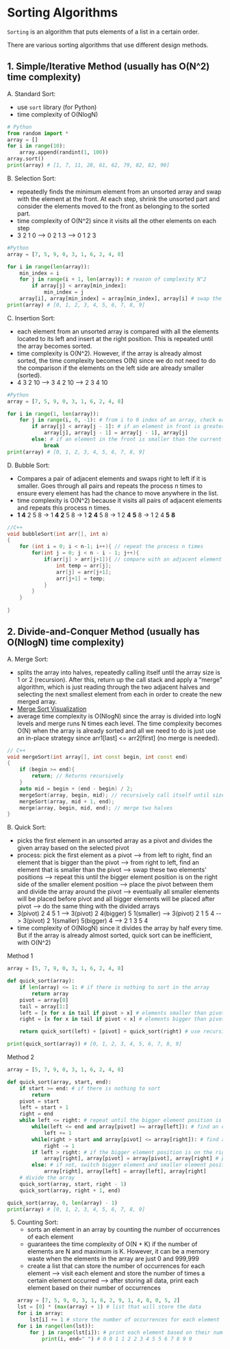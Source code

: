 # Sorting Algorithms

```Sorting``` is an algorithm that puts elements of a list in a certain order. 

There are various sorting algorithms that use different design methods.

## 1. Simple/Iterative Method (usually has O(N^2) time complexity)
A. Standard Sort: 
 - use ```sort``` library (for Python)
 - time complexity of O(NlogN)
```python 
# Python
from random import *
array = []
for i in range(10):
    array.append(randint(1, 100))
array.sort()
print(array) # [1, 7, 11, 28, 61, 62, 79, 82, 82, 90]
```
B. Selection Sort:
- repeatedly finds the minimum element from an unsorted array and swap with the element at the front. At each step, shrink the unsorted part and consider the elements moved to the front as belonging to the sorted part.
- time complexity of O(N^2) since it visits all the other elements on each step
- 3 2 1 0 --> 0 2 1 3 --> 0 1 2 3
```python
#Python
array = [7, 5, 9, 0, 3, 1, 6, 2, 4, 8]

for i in range(len(array)):
    min_index = i
    for j in range(i + 1, len(array)): # reason of complexity N^2
        if array[j] < array[min_index]:
            min_index = j
    array[i], array[min_index] = array[min_index], array[i] # swap the minimum element and the beginning element
print(array) # [0, 1, 2, 3, 4, 5, 6, 7, 8, 9]
```
C. Insertion Sort:
- each element from an unsorted array is compared with all the elements located to its left and insert at the right position. This is repeated until the array becomes sorted.
- time complexity is O(N^2). However, if the array is already almost sorted, the time complexity becomes O(N) since we do not need to do the comparison if the elements on the left side are already smaller (sorted). 
- 4 3 2 10 --> 3 4 2 10 --> 2 3 4 10
```python
#Python
array = [7, 5, 9, 0, 3, 1, 6, 2, 4, 8]

for i in range(1, len(array)):
    for j in range(i, 0, -1): # from i to 0 index of an array, check each element (reverse order)
        if array[j] < array[j - 1]: # if an element in front is greater than the current element, swap position 
            array[j], array[j - 1] = array[j - 1], array[j]
        else: # if an element in the front is smaller than the current element, stop since all the other elements in front are going to be smaller than the current element
            break 
print(array) # [0, 1, 2, 3, 4, 5, 6, 7, 8, 9]
```
D. Bubble Sort:
- Compares a pair of adjacent elements and swaps right to left if it is smaller.  Goes through all pairs and repeats the process n times to ensure every element has had the chance to move anywhere in the list.
- time complexity is O(N^2) because it visits all pairs of adjacent elements and repeats this process n times. 
- <strong>1</strong> <strong>4</strong> 2 5 8 -> 1 <strong>4</strong> <strong>2</strong> 5 8 -> 1 <strong>2</strong> <strong>4</strong> 5 8 -> 1 2 <strong>4</strong> <strong>5</strong> 8 -> 1 2 4 <strong>5</strong> <strong>8</strong>
```c++
//C++
void bubbleSort(int arr[], int n) 
{ 
    for (int i = 0; i < n-1; i++){ // repeat the process n times
        for(int j = 0; j < n - i - 1; j++){ 
            if(arr[j] > arr[j+1]){ // compare with an adjacent element
                int temp = arr[j];
                arr[j] = arr[j+1];
                arr[j+1] = temp;
            }
        }
    }     
      
} 
```

## 2. Divide-and-Conquer Method (usually has O(NlogN) time complexity)
A. Merge Sort:
- splits the array into halves, repeatedly calling itself until the array size is 1 or 2 (recursion).  After this, return up the call stack and apply a “merge” algorithm, which is just reading through the two adjacent halves and selecting the next smallest element from each in order to create the new merged array.
- [Merge Sort Visualization](https://www.youtube.com/watch?v=JSceec-wEyw)
- average time complexity is O(NlogN) since the array is divided into logN levels and merge runs N times each level. The time complexity becomes O(N) when the array is already sorted and all we need to do is just use an in-place strategy since arr1[last] <= arr2[first] (no merge is needed). 
```c++
// C++
void mergeSort(int array[], int const begin, int const end)
{
    if (begin >= end){
        return; // Returns recursively
    }
    auto mid = begin + (end - begin) / 2;
    mergeSort(array, begin, mid); // recursively call itself until size becomes 1
    mergeSort(array, mid + 1, end);
    merge(array, begin, mid, end); // merge two halves
}
```

B. Quick Sort:
   - picks the first element in an unsorted array as a pivot and divides the given array based on the selected pivot
   - process: pick the first element as a pivot --> from left to right, find an element that is bigger than the pivot --> from right to left, find an element
     that is smaller than the pivot --> swap these two elements' positions --> repeat this until the bigger element position is on the right side of the smaller 
     element position --> place the pivot between them and divide the array around the pivot --> eventually all smaller elements will be placed before pivot and
     all bigger elements will be placed after pivot --> do the same thing with the divided arrays
   - 3(pivot) 2 4 5 1 --> 3(pivot) 2 4(bigger) 5 1(smaller) --> 3(pivot) 2 1 5 4 --> 3(pivot) 2 1(smaller) 5(bigger) 4 --> 2 1 3 5 4
   - time complexity of O(NlogN) since it divides the array by half every time. But if the array is already almost sorted, quick sort can be inefficient, with 
     O(N^2)
     
   Method 1
   ```python
   array = [5, 7, 9, 0, 3, 1, 6, 2, 4, 8]

   def quick_sort(array):
       if len(array) <= 1: # if there is nothing to sort in the array 
           return array
       pivot = array[0]
       tail = array[1:]
       left = [x for x in tail if pivot > x] # elements smaller than pivot
       right = [x for x in tail if pivot < x] # elements bigger than pivot 

       return quick_sort(left) + [pivot] + quick_sort(right) # use recursive function for divided arrays 

   print(quick_sort(array)) # [0, 1, 2, 3, 4, 5, 6, 7, 8, 9]
   ```
   Method 2
   ```python
   array = [5, 7, 9, 0, 3, 1, 6, 2, 4, 8]

   def quick_sort(array, start, end):
       if start >= end: # if there is nothing to sort
           return 
       pivot = start
       left = start + 1
       right = end
       while left <= right: # repeat until the bigger element position is on the right side of the smaller element position
           while(left <= end and array[pivot] >= array[left]): # find an element that is bigger than pivot
               left += 1
           while(right > start and array[pivot] <= array[right]): # find an element that is smaller than pivot
               right -= 1
           if left > right: # if the bigger element position is on the right side of the smaller element position
               array[right], array[pivot] = array[pivot], array[right] # place pivot between them
           else: # if not, switch bigger element and smaller element positions 
               array[right], array[left] = array[left], array[right]
       # divide the array 
       quick_sort(array, start, right - 1)
       quick_sort(array, right + 1, end)

   quick_sort(array, 0, len(array) - 1)
   print(array) # [0, 1, 2, 3, 4, 5, 6, 7, 8, 9]
   ```
5. Counting Sort:
   - sorts an element in an array by counting the number of occurrences of each element 
   - guarantees the time complexity of O(N + K) if the number of elements are N and maximum is K. However, it can be a memory waste when the elements in the array are just 0 and 999,999
   - create a list that can store the number of occurrences for each element --> visit each element and store the number of times a certain element occurred --> after storing all data, print each element based on their number of occurrences
   ```python
   array = [7, 5, 9, 0, 3, 1, 6, 2, 9, 1, 4, 8, 0, 5, 2]
   lst = [0] * (max(array) + 1) # list that will store the data
   for i in array:
       lst[i] += 1 # store the number of occurrences for each element
   for i in range(len(lst)): 
       for j in range(lst[i]): # print each element based on their number of occurrences
           print(i, end=" ") # 0 0 1 1 2 2 3 4 5 5 6 7 8 9 9 
   ```
